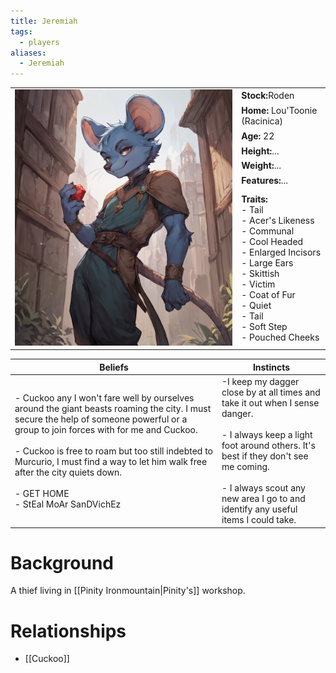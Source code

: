 ```yaml
---
title: Jeremiah
tags:
  - players
aliases:
  - Jeremiah
---
```


 <table>
  <tr>
    <td rowspan="8"><img src="../images/rat.png" alt="Rat"></td>
    <td><b><strong>Stock:</b></strong>Roden</td>
  </tr>
  <tr>
    <td><b><strong>Home:</b></strong> Lou'Toonie (Racinica)</td>
  </tr>
    <tr>
    <td><b><strong>Age:</b></strong> 22</td>
  </tr>
    <tr>
    <td><b><strong>Height:</b></strong>...</td>
  </tr>
    <tr>
    <td><b><strong>Weight:</b></strong>...</td>
  </tr>
    <tr>
    <td><b><strong>Features:</b></strong>...</td>
  </tr>
   <tr>
    <td><b><strong>Traits:</b></strong><br>- Tail<br>- Acer's Likeness<br>- Communal<br>- Cool Headed<br>- Enlarged Incisors<br>- Large Ears<br>- Skittish<br>- Victim<br>- Coat of Fur<br>- Quiet<br>- Tail<br>- Soft Step<br>- Pouched Cheeks</td>
  </tr>
</table> 

| Beliefs                                                                                                                                                                                                                                                                                                                                                                | Instincts                                                                                                                                                                                                                                                       |
| ---------------------------------------------------------------------------------------------------------------------------------------------------------------------------------------------------------------------------------------------------------------------------------------------------------------------------------------------------------------------- | --------------------------------------------------------------------------------------------------------------------------------------------------------------------------------------------------------------------------------------------------------------- |
| - Cuckoo any I won't fare well by ourselves around the giant beasts roaming the city. I must secure the help of someone powerful or a group to join forces with for me and Cuckoo.<br><br>- Cuckoo is free to roam but too still indebted to Murcurio, I must find a way to let him walk free after the city quiets down.<br><br>- GET HOME<br>- StEal MoAr SanDVichEz | -I keep my dagger close by at all times and take it out when I sense danger.<br><br>- I always keep a light foot around others. It's best if they don't see me coming.<br><br>- I always scout any new area I go to and identify any useful items I could take. |

# Background
A thief living in [[Pinity Ironmountain|Pinity's]] workshop.

# Relationships
* [[Cuckoo]]